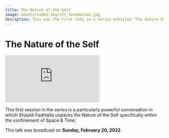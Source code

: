```yaml
---
title: The Nature of the Self
image: assets/video-img/sfh_foundation.jpg
desciption: This was the first talk in a series entitled "The Nature Of". Shaykh Fadhlalla unpacks with clarity the nature of the self in its confinement in space and time.
---
```


# The Nature of the Self

<iframe class="video-frame" src="https://www.youtube.com/embed/oY9QU3FreTc" title="YouTube video player" frameborder="0" allow="accelerometer; autoplay; clipboard-write; encrypted-media; gyroscope; picture-in-picture" allowfullscreen></iframe>

This first session in the series is a particularly powerful conversation in which Shaykh Fadhlalla unpacks the Nature of the Self specifically within the confinement of Space & Time.

This talk was broadcast on **Sunday, February 20, 2022**.